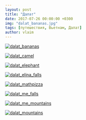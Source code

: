 ```yaml
---
layout: post
title: "Далат"
date: 2017-07-26 00:00:00 +0300
img: "dalat_bananas.jpg"
tags: [путешествия, Вьетнам, Далат]
author: vlaim
---
```


[![dalat_bananas](/blog/assets/img/dalat_bananas.jpg)](/blog/assets/img/dalat_bananas.jpg)

[![dalat_camel](/blog/assets/img/dalat_camel.jpg)](/blog/assets/img/dalat_camel.jpg) 

[![dalat_elephant](/blog/assets/img/dalat_elephant.jpg)](/blog/assets/img/dalat_elephant.jpg) 

[![dalat_elina_falls](/blog/assets/img/dalat_elina_falls.jpg)](/blog/assets/img/dalat_elina_falls.jpg) 

[![dalat_mathpizza](/blog/assets/img/dalat_mathpizza.jpg)](/blog/assets/img/dalat_mathpizza.jpg)

[![dalat_me_falls](/blog/assets/img/dalat_me_falls.jpg)](/blog/assets/img/dalat_me_falls.jpg)

[![dalat_me_mountains](/blog/assets/img/dalat_me_mountains.jpg)](/blog/assets/img/dalat_me_mountains.jpg) 

[![dalat_mountains](/blog/assets/img/dalat_mountains.jpg)](/blog/assets/img/dalat_mountains.jpg)